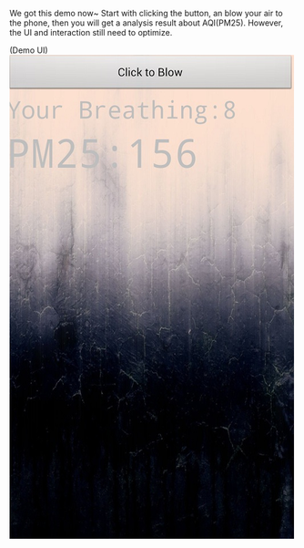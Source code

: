 We got this demo now~
Start with clicking the button, an  blow your air to the phone,
then you will get a analysis result about AQI(PM25).
However, the UI and interaction still need to optimize.

(Demo UI)
![Example Image](../project_images/prototypes/BYA_prototype_3.jpg?raw=true "Example Image")

